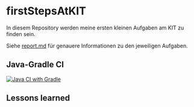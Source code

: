 # firstStepsAtKIT
In diesem Repository werden meine ersten kleinen Aufgaben am KIT zu finden sein.

Siehe [report.md](report.md) für genauere Informationen zu den jeweiligen Aufgaben.

## Java-Gradle CI
[![Java CI with Gradle](https://github.com/maximilianiKIT/firstStepsAtKIT/actions/workflows/gradle.yml/badge.svg?branch=main&event=push)](https://github.com/maximilianiKIT/firstStepsAtKIT/actions/workflows/gradle.yml)

## Lessons learned
